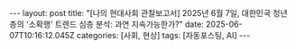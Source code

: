 --- layout: post title: "[나의 현대사회 관찰보고서] 2025년 6월 7일, 대한민국 청년층의 '소확행' 트렌드 심층 분석: 과연 지속가능한가?" date: 2025-06-07T10:16:12.045Z categories: [사회, 현상] tags: [자동포스팅, AI] --- 